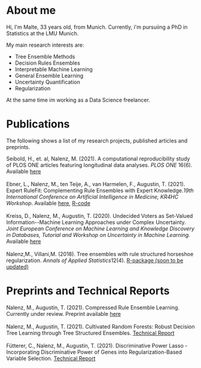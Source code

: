 # About me
Hi, I'm Malte, 33 years old, from Munich. Currently, i'm pursuiing a PhD in Statistics at the LMU Munich. 

My main research interests are:  
- Tree Ensemble Methods
- Decision Rules Ensembles
- Interpretable Machine Learning
- General Ensemble Learning
- Uncertainty Quantification
- Regularization

At the same time im working as a Data Science freelancer.

# Publications
The following shows a list of my research projects, published articles and preprints.

Seibold, H., et. al, Nalenz, M. (2021). A computational reproducibility study of PLOS ONE articles featuring longitudinal data analyses. *PLOS ONE* 16(6). Available [here](https://journals.plos.org/plosone/article?id=10.1371/journal.pone.0251194)\
\
Ebner, L., Nalenz, M., ten Teije, A., van Harmelen, F., Augustin, T. (2021). Expert RuleFit: Complementing Rule Ensembles with Expert Knowledge.*19th International Conference on Artificial Intelligence in Medicine, KR4HC Workshop*. Available [here](./ERF.pdf), [R-code](https://github.com/LuisaEbner/ERF)\
\
Kreiss, D., Nalenz, M., Augustin, T. (2020). Undecided Voters as Set-Valued Information--Machine Learning Approaches under Complex Uncertainty. *Joint European
Conference on Machine Learning and Knowledge Discovery in Databases, Tutorial
and Workshop on Uncertainty in Machine Learning.* Available [here](./UV.pdf)\
\
Nalenz,M., Villani,M. (2018). Tree ensembles with rule structured horseshoe regularization. *Annals of Applied Statistics*12(4). [R-package (soon to be updated)](https://cran.r-project.org/web/packages/horserule/index.html)

# Preprints and Technical Reports
Nalenz, M., Augustin, T. (2021). Compressed Rule Ensemble Learning. Currently under review. Preprint available  [here](./CRE.pdf)\
\
Nalenz, M., Augustin, T. (2021). Cultivated Random Forests: Robust Decision Tree Learning through Tree Structured Ensembles. [Technical Report](https://epub.ub.uni-muenchen.de/77861/)\
\
Fütterer, C., Nalenz, M., Augustin, T. (2021). 	Discriminative Power Lasso - Incorporating Discriminative Power of Genes into Regularization-Based Variable Selection. [Technical Report](https://epub.ub.uni-muenchen.de/77862/)

